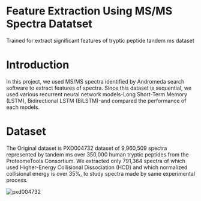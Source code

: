 # Feature Extraction Using MS/MS Spectra Datatset
Trained for extract significant features of tryptic peptide tandem ms dataset 
  # Introduction
  In this project, we used MS/MS spectra identified by Andromeda search software to extract features of spectra. Since this dataset is sequential, we used various recurrent neural network models-Long Short-Term Memory (LSTM), Bidirectional LSTM (BiLSTM)-and compared the performance of each models.
  
  # Dataset
  The Original dataset is PXD004732 dataset of 9,960,509 spectra represented by tandem ms over 350,000 human tryptic peptides from the ProteomeTools Consortium. We extracted only 791,364 spectra of which used Higher-Energy Collisional Dissociation (HCD) and which normalized collisional energy is over 35%, to study spectra made by same experimental process.
  
 ![pxd004732](https://user-images.githubusercontent.com/52642328/60783392-6cd2fe00-a185-11e9-9f8b-2819d5c78619.PNG)

  
